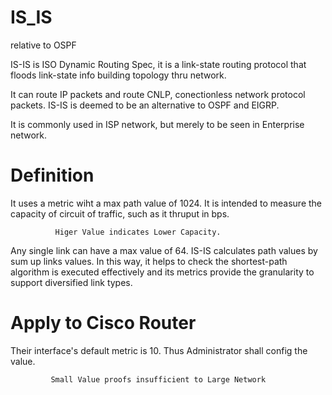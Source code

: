 # IS_IS
relative to OSPF

IS-IS is ISO Dynamic Routing Spec, it is a link-state routing protocol that floods link-state info building topology thru network.

It can route IP packets and route CNLP, conectionless network protocol packets. IS-IS is deemed to be an alternative to OSPF and EIGRP.

It is commonly used in ISP network, but merely to be seen in Enterprise network.

# Definition

It uses a metric wiht a max path value of 1024. It is intended to measure the capacity of circuit of traffic, such as it thruput in bps.

              Higer Value indicates Lower Capacity.
              
Any single link can have a max value of 64. IS-IS calculates path values by sum up links values. In this way, it helps to check the shortest-path algorithm is executed effectively and its metrics provide the granularity to support diversified link types.

# Apply to Cisco Router

Their interface's default metric is 10. Thus Administrator shall config the value.

             Small Value proofs insufficient to Large Network 
